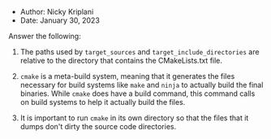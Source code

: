 * Author: Nicky Kriplani
* Date: January 30, 2023

Answer the following:

1) The paths used by `target_sources` and `target_include_directories` are relative to the directory that contains the CMakeLists.txt file.

2) `cmake` is a meta-build system, meaning that it generates the files necessary for build systems like `make` and `ninja` to actually build the final binaries. While `cmake` does have a build command, this command calls on build systems to help it actually build the files.

3) It is important to run `cmake` in its own directory so that the files that it dumps don't dirty the source code directories.